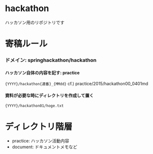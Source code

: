 # hackathon
ハッカソン用のリポジトリです

# 寄稿ルール
### ドメイン: springhackathon/hackathon
#### ハッカソン自体の内容を記す: practice
`{YYYY}/hackathon{連番}_{MMdd}`
cf.) practice/2015/hackathon00_0401md

#### 資料が必要な時にディレクトリを作成して置く
`{YYYY}/hackathon01/hoge.txt`

# ディレクトリ階層
* practice: ハッカソン活動内容
* document: ドキュメントメモなど

